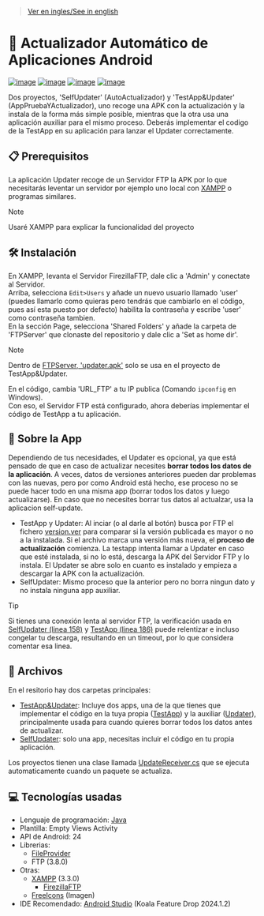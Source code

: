 > [Ver en ingles/See in english](https://github.com/LuisMiSanVe/AutoUpdaterAndroid/tree/main)
# 📱 Actualizador Automático de Aplicaciones Android
[![image](https://img.shields.io/badge/java-%23ED8B00.svg?style=for-the-badge&logo=openjdk&logoColor=white)](https://www.java.com/)
[![image](https://img.shields.io/badge/Android-3DDC84?style=for-the-badge&logo=android&logoColor=white)](https://developer.android.com/studio)
[![image](https://img.shields.io/badge/Xampp-F37623?style=for-the-badge&logo=xampp&logoColor=white)](https://www.apachefriends.org/es/index.html)
[![image](https://img.shields.io/badge/Android_Studio-3DDC84?style=for-the-badge&logo=android-studio&logoColor=white)](https://developer.android.com/studio)

Dos proyectos, 'SelfUpdater' (AutoActualizador) y 'TestApp&Updater' (AppPruebaYActualizador), uno recoge una APK con la actualización y la instala de la forma más simple posible, mientras que la otra usa una aplicación auxiliar para el mismo proceso.
Deberás implementar el codigo de la TestApp en su aplicación para lanzar el Updater correctamente.
## 📋 Prerequisitos
La aplicación Updater recoge de un Servidor FTP la APK por lo que necesitarás leventar un servidor por ejemplo uno local con [XAMPP](https://www.apachefriends.org/es/index.html) o programas similares.
> [!NOTE]
> Usaré XAMPP para explicar la funcionalidad del proyecto

## 🛠️ Instalación
En XAMPP, levanta el Servidor FirezillaFTP, dale clic a 'Admin' y conectate al Servidor.\
Arriba, selecciona `Edit>Users` y añade un nuevo usuario llamado 'user' (puedes llamarlo como quieras pero tendrás que cambiarlo en el código, pues así esta puesto por defecto) habilita la contraseña y escribe 'user' como contraseña tambien.\
En la sección Page, selecciona 'Shared Folders' y añade la carpeta de 'FTPServer' que clonaste del repositorio y dale clic a 'Set as home dir'.
> [!NOTE]
> Dentro de [FTPServer, 'updater.apk'](https://github.com/LuisMiSanVe/AutoUpdaterAndroid/tree/main/FTPServer) solo se usa en el proyecto de TestApp&Updater.

En el código, cambia 'URL_FTP' a tu IP publica (Comando `ipconfig` en Windows).\
Con eso, el Servidor FTP está configurado, ahora deberías implementar el código de TestApp a tu aplicación.
## 📖 Sobre la App
Dependiendo de tus necesidades, el Updater es opcional, ya que está pensado de que en caso de actualizar necesites <b>borrar todos los datos de la aplicación</b>. A veces, datos de versiones anteriores pueden dar problemas con las nuevas, pero por como Android está hecho, ese proceso no se puede hacer todo en una misma app (borrar todos los datos y luego actualizarse).
En caso que no necesites borrar tus datos al actualzar, usa la aplicacion self-update.
- TestApp y Updater:
Al inciar (o al darle al botón) busca por FTP el fichero [version.ver](https://github.com/LuisMiSanVe/AutoUpdaterAndroid/blob/main/FTPServer/version.ver) para comparar si la versión publicada es mayor o no a la instalada. Si el archivo marca una versión más nueva, el <b>proceso de actualización</b> comienza.
La testapp intenta llamar a Updater en caso que esté instalada, si no lo está, descarga la APK del Servidor FTP y lo instala.
El Updater se abre solo en cuanto es instalado y empieza a descargar la APK con la actualización.
- SelfUpdater:
Mismo proceso que la anterior pero no borra ningun dato y no instala ninguna app auxiliar.

> [!TIP]
> Si tienes una conexión lenta al servidor FTP, la verificación usada en [SelfUpdater (linea 158)](https://github.com/LuisMiSanVe/AutoUpdaterAndroid/blob/main/SelfUpdater/app/src/main/java/com/luismisanve/testapp/MainActivity.java) y [TestApp (linea 186)](https://github.com/LuisMiSanVe/AutoUpdaterAndroid/blob/main/TestApp%26Updater/TestApp/app/src/main/java/com/luismisanve/testapp/MainActivity.java) puede relentizar e incluso congelar tu descarga, resultando en un timeout, por lo que considera comentar esa linea.

## 📂 Archivos
En el resitorio hay dos carpetas principales:
- [TestApp&Updater](https://github.com/LuisMiSanVe/AutoUpdaterAndroid/tree/main/TestApp%26Updater): Incluye dos apps, una de la que tienes que implementar el código en la tuya propia ([TestApp](https://github.com/LuisMiSanVe/AutoUpdaterAndroid/tree/main/TestApp%26Updater/TestApp)) y la auxiliar ([Updater](https://github.com/LuisMiSanVe/AutoUpdaterAndroid/tree/main/TestApp%26Updater/Updater)), principalmente usada para cuando quieres borrar todos los datos antes de actualizar.
- [SelfUpdater](https://github.com/LuisMiSanVe/AutoUpdaterAndroid/tree/main/SelfUpdater): solo una app, necesitas incluir el código en tu propia aplicación.

Los proyectos tienen una clase llamada [UpdateReceiver.cs](https://github.com/LuisMiSanVe/AutoUpdaterAndroid/blob/main/TestApp%26Updater/TestApp/app/src/main/java/com/luismisanve/testapp/UpdateReceiver.java) que se ejecuta automaticamente cuando un paquete se actualiza.
## 💻 Tecnologías usadas
- Lenguaje de programación: [Java](https://www.java.com/)
- Plantilla: Empty Views Activity
- API de Android: 24
- Librerias:
  - [FileProvider](https://developer.android.com/reference/androidx/core/content/FileProvider)
  - FTP (3.8.0)
- Otras:
  - [XAMPP](https://www.apachefriends.org/es/index.html) (3.3.0)
    - [FirezillaFTP](https://filezilla-project.org/)
  - [FreeIcons](https://freeicons.io/) (Imagen)
- IDE Recomendado: [Android Studio](https://developer.android.com/studio) (Koala Feature Drop 2024.1.2)
